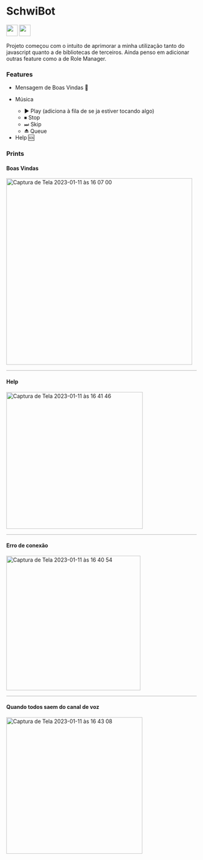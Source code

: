 # SchwiBot
<div>
<img align="bottom" src="https://img.shields.io/badge/Node.js-339933?style=for-the-badge&logo=nodedotjs&logoColor=white" height="30"/>
<img align="bottom" src="https://img.shields.io/badge/JavaScript-323330?style=for-the-badge&logo=javascript&logoColor=F7DF1E" height="30"/>
</div>
<p>Projeto começou com o intuito de aprimorar a minha utilização tanto do javascript quanto a de bibliotecas de terceiros. Ainda penso em adicionar outras feature como a de Role Manager.</p>
<h3>Features</h3>

  <ul>
    <li>Mensagem de Boas Vindas 👋</li>
    <li>
    <p>Música</p>
      <ul>
        <li>▶️ Play (adiciona à fila de se ja estiver tocando algo)</li>
        <li>⏹ Stop</li>
        <li>⏭ Skip</li>
        <li>⏏️ Queue</li>
      </ul>
    </li>
    <li>Help 🆘</li>
  </ul>
 
 <h3>Prints</h3>
  <div>
    <div>
    <h4>Boas Vindas</h4>
      <img width="492" alt="Captura de Tela 2023-01-11 às 16 07 00" src="https://user-images.githubusercontent.com/64799886/211896051-b6439400-fa93-4b02-b21d-35165a8fbde2.png">
    </div>
    <p style="background-color: lightgray; display: block; height: 2px;"></p>
    <div>
    <h4>Help</h4>
      <img width="361" alt="Captura de Tela 2023-01-11 às 16 41 46" src="https://user-images.githubusercontent.com/64799886/211902355-6c5cb1b9-9d7e-456f-a879-46600322d59d.png">
    </div>
    <p style="background-color: lightgray; display: block; height: 2px; margin-bottom: 10px;"></p>
    <div>
    <h4>Erro de conexão</h4>
      <img width="355" alt="Captura de Tela 2023-01-11 às 16 40 54" src="https://user-images.githubusercontent.com/64799886/211902149-e223e57e-73f6-4f72-aea5-cdde516db506.png">
    </div>
    <p style="background-color: lightgray; display: block; height: 2px; margin-bottom: 10px;"></p>
    <div>
    <h4>Quando todos saem do canal de voz</h4>
      <img width="360" alt="Captura de Tela 2023-01-11 às 16 43 08" src="https://user-images.githubusercontent.com/64799886/211902578-72d3cbbc-c5dc-47a5-8a6a-66d35873f052.png">
    </div>
 </div>
</div>




